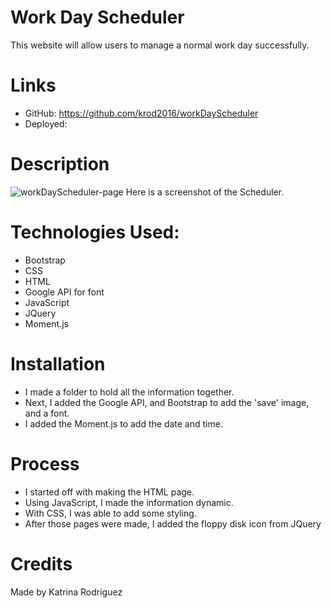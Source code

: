 # Work Day Scheduler
This website will allow users to manage a normal work day successfully. 

# Links
* GitHub: https://github.com/krod2016/workDayScheduler
* Deployed: 

# Description
![workDayScheduler-page](https://user-images.githubusercontent.com/88009884/149646074-e1a5dd6d-e991-4d78-be42-d91850663488.png)
Here is a screenshot of the Scheduler. 

# Technologies Used:
* Bootstrap
* CSS
* HTML
* Google API for font
* JavaScript
* JQuery
* Moment.js

# Installation
* I made a folder to hold all the information together.
* Next, I added the Google API, and Bootstrap to add the 'save' image, and a font.
* I added the Moment.js to add the date and time. 

# Process
* I started off with making the HTML page.
* Using JavaScript, I made the information dynamic.
* With CSS, I was able to add some styling.
* After those pages were made, I added the floppy disk icon from JQuery

# Credits
Made by Katrina Rodriguez
